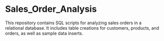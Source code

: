# Sales_Order_Analysis
This repository contains SQL scripts for analyzing sales orders in a relational database. It includes table creations for customers, products, and orders, as well as sample data inserts.
